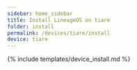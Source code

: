 ```yaml
---
sidebar: home_sidebar
title: Install LineageOS on tiare
folder: install
permalink: /devices/tiare/install
device: tiare
---
```

{% include templates/device_install.md %}

